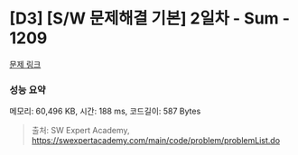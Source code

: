 # [D3] [S/W 문제해결 기본] 2일차 - Sum - 1209 

[문제 링크](https://swexpertacademy.com/main/code/problem/problemDetail.do?contestProbId=AV13_BWKACUCFAYh) 

### 성능 요약

메모리: 60,496 KB, 시간: 188 ms, 코드길이: 587 Bytes



> 출처: SW Expert Academy, https://swexpertacademy.com/main/code/problem/problemList.do